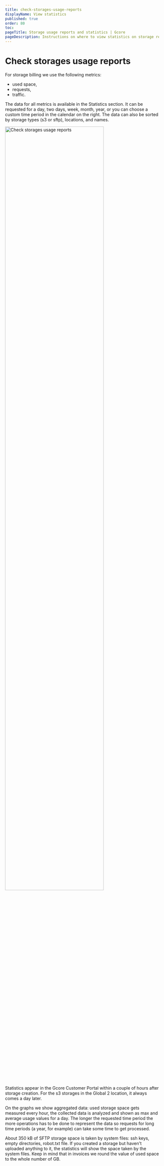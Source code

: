 ```yaml
---
title: check-storages-usage-reports
displayName: View statistics
published: true
order: 80
toc:
pageTitle: Storage usage reports and statistics | Gcore
pageDescription: Instructions on where to view statistics on storage resource utilization in the Gcore Customer Portal.
---
```

# Check storages usage reports

For storage billing we use the following metrics:

- used space,
- requests,
- traffic.

The data for all metrics is available in the Statistics section. It can be requested for a day, two days, week, month, year, or you can choose a custom time period in the calendar on the right. The data can also be sorted by storage types (s3 or sftp), locations, and names.

<img src="https://assets.gcore.pro/docs/storage/check-storages-usage-reports/Screenshot_70.png" alt="Check storages usage reports" width="80%">

Statistics appear in the Gcore Customer Portal within a couple of hours after storage creation. For the s3 storages in the Global 2 location, it always comes a day later. 

On the graphs we show aggregated data: used storage space gets measured every hour, the collected data is analyzed and shown as max and average usage values for a day. The longer the requested time period the more operations has to be done to represent the data so requests for long time periods (a year, for example) can take some time to get processed.

About 350 kB of SFTP storage space is taken by system files: ssh keys, empty directories, robot.txt file. If you created a storage but haven't uploaded anything to it, the statistics will show the space taken by the system files. Keep in mind that in invoices we round the value of used space to the whole number of GB.